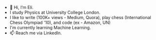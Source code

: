 - 👋 Hi, I’m Eli.
- I study Physics at University College London. 
- I like to write (100K+ views - Medium, Quora), play chess (International Chess Olympiad '10), and code (ex - Amazon, UN)
- I'm currently learning Machine Learning.
- 📫 Reach me via LinkedIn.

<!---
elilouise/elilouise is a ✨ special ✨ repository because its `README.md` (this file) appears on your GitHub profile.
You can click the Preview link to take a look at your changes.
--->

